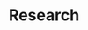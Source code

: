 ---
layout: collection
title: "Research"
permalink: /research/
author profile: true
collection: research
sort_by: date
sort_order: reverse
---